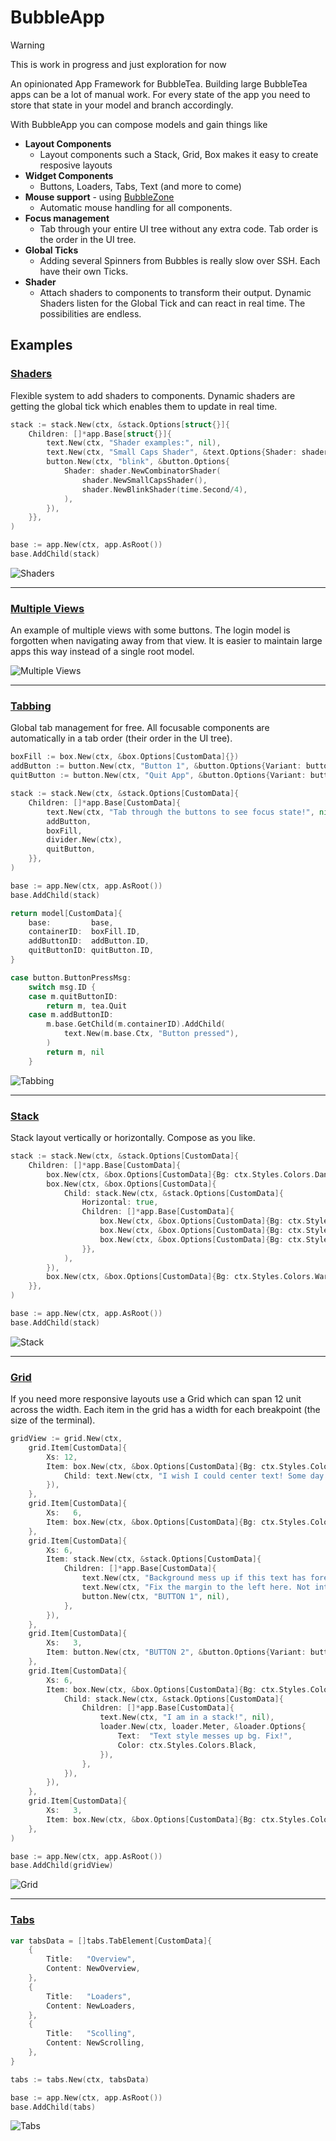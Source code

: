 # BubbleApp

> [!WARNING]
> This is work in progress and just exploration for now

An opinionated App Framework for BubbleTea. Building large BubbleTea apps can be a lot of manual work. For every state of the app you need to store that state in your model and branch accordingly.

With BubbleApp you can compose models and gain things like

- **Layout Components**
  - Layout components such a Stack, Grid, Box makes it easy to create resposive layouts
- **Widget Components**
  - Buttons, Loaders, Tabs, Text (and more to come)
- **Mouse support** - using [BubbleZone](https://github.com/lrstanley/bubblezone)
  - Automatic mouse handling for all components.
- **Focus management**
  - Tab through your entire UI tree without any extra code. Tab order is the order in the UI tree.
- **Global Ticks**
  - Adding several Spinners from Bubbles is really slow over SSH. Each have their own Ticks.
- **Shader**
  - Attach shaders to components to transform their output. Dynamic Shaders listen for the Global Tick and can react in real time. The possibilities are endless.

## Examples

### [Shaders](./examples/hello-world/main.go)

Flexible system to add shaders to components. Dynamic shaders are getting the global tick which enables them to update in real time.

```go
stack := stack.New(ctx, &stack.Options[struct{}]{
    Children: []*app.Base[struct{}]{
        text.New(ctx, "Shader examples:", nil),
        text.New(ctx, "Small Caps Shader", &text.Options{Shader: shader.NewSmallCapsShader()}),
        button.New(ctx, "blink", &button.Options{
            Shader: shader.NewCombinatorShader(
                shader.NewSmallCapsShader(),
                shader.NewBlinkShader(time.Second/4),
            ),
        }),
    }},
)

base := app.New(ctx, app.AsRoot())
base.AddChild(stack)
```

![Shaders](./examples/shader/demo.gif)

---

### [Multiple Views](./examples/multiple-views/main.go)

An example of multiple views with some buttons. The login model is forgotten when navigating away from that view. It is easier to maintain large apps this way instead of a single root model.

![Multiple Views](./examples/multiple-views/demo.gif)

---

### [Tabbing](./examples/tabbing/main.go)

Global tab management for free. All focusable components are automatically in a tab order (their order in the UI tree).

```go
boxFill := box.New(ctx, &box.Options[CustomData]{})
addButton := button.New(ctx, "Button 1", &button.Options{Variant: button.Primary})
quitButton := button.New(ctx, "Quit App", &button.Options{Variant: button.Danger})

stack := stack.New(ctx, &stack.Options[CustomData]{
    Children: []*app.Base[CustomData]{
        text.New(ctx, "Tab through the buttons to see focus state!", nil),
        addButton,
        boxFill,
        divider.New(ctx),
        quitButton,
    }},
)

base := app.New(ctx, app.AsRoot())
base.AddChild(stack)

return model[CustomData]{
    base:         base,
    containerID:  boxFill.ID,
    addButtonID:  addButton.ID,
    quitButtonID: quitButton.ID,
}
```

```go
case button.ButtonPressMsg:
    switch msg.ID {
    case m.quitButtonID:
        return m, tea.Quit
    case m.addButtonID:
        m.base.GetChild(m.containerID).AddChild(
            text.New(m.base.Ctx, "Button pressed"),
        )
        return m, nil
    }
```

![Tabbing](./examples/tabbing/demo.gif)

---

### [Stack](./examples/stack/main.go)

Stack layout vertically or horizontally. Compose as you like.

```go
stack := stack.New(ctx, &stack.Options[CustomData]{
    Children: []*app.Base[CustomData]{
        box.New(ctx, &box.Options[CustomData]{Bg: ctx.Styles.Colors.Danger}),
        box.New(ctx, &box.Options[CustomData]{
            Child: stack.New(ctx, &stack.Options[CustomData]{
                Horizontal: true,
                Children: []*app.Base[CustomData]{
                    box.New(ctx, &box.Options[CustomData]{Bg: ctx.Styles.Colors.Primary}),
                    box.New(ctx, &box.Options[CustomData]{Bg: ctx.Styles.Colors.Secondary}),
                    box.New(ctx, &box.Options[CustomData]{Bg: ctx.Styles.Colors.Tertiary}),
                }},
            ),
        }),
        box.New(ctx, &box.Options[CustomData]{Bg: ctx.Styles.Colors.Warning}),
    }},
)

base := app.New(ctx, app.AsRoot())
base.AddChild(stack)
```

![Stack](./examples/stack/demo.gif)

---

### [Grid](./examples/grid/main.go)

If you need more responsive layouts use a Grid which can span 12 unit across the width. Each item in the grid has a width for each breakpoint (the size of the terminal).

```go
gridView := grid.New(ctx,
    grid.Item[CustomData]{
        Xs: 12,
        Item: box.New(ctx, &box.Options[CustomData]{Bg: ctx.Styles.Colors.PrimaryDark,
            Child: text.New(ctx, "I wish I could center text! Some day...", nil),
        }),
    },
    grid.Item[CustomData]{
        Xs:   6,
        Item: box.New(ctx, &box.Options[CustomData]{Bg: ctx.Styles.Colors.InfoLight}),
    },
    grid.Item[CustomData]{
        Xs: 6,
        Item: stack.New(ctx, &stack.Options[CustomData]{
            Children: []*app.Base[CustomData]{
                text.New(ctx, "Background mess up if this text has foreground style.", nil),
                text.New(ctx, "Fix the margin to the left here. Not intentional.", nil),
                button.New(ctx, "BUTTON 1", nil),
            },
        }),
    },
    grid.Item[CustomData]{
        Xs:   3,
        Item: button.New(ctx, "BUTTON 2", &button.Options{Variant: button.Danger}),
    },
    grid.Item[CustomData]{
        Xs: 6,
        Item: box.New(ctx, &box.Options[CustomData]{Bg: ctx.Styles.Colors.InfoDark,
            Child: stack.New(ctx, &stack.Options[CustomData]{
                Children: []*app.Base[CustomData]{
                    text.New(ctx, "I am in a stack!", nil),
                    loader.New(ctx, loader.Meter, &loader.Options{
                        Text:  "Text style messes up bg. Fix!",
                        Color: ctx.Styles.Colors.Black,
                    }),
                },
            }),
        }),
    },
    grid.Item[CustomData]{
        Xs:   3,
        Item: box.New(ctx, &box.Options[CustomData]{Bg: ctx.Styles.Colors.Success}),
    },
)

base := app.New(ctx, app.AsRoot())
base.AddChild(gridView)
```

![Grid](./examples/grid/demo.gif)

---

### [Tabs](./examples/tabs/main.go)

```go
var tabsData = []tabs.TabElement[CustomData]{
	{
		Title:   "Overview",
		Content: NewOverview,
	},
	{
		Title:   "Loaders",
		Content: NewLoaders,
	},
	{
		Title:   "Scolling",
		Content: NewScrolling,
	},
}
```

```go
tabs := tabs.New(ctx, tabsData)

base := app.New(ctx, app.AsRoot())
base.AddChild(tabs)
```

![Tabs](./examples/tabs/demo.gif)
